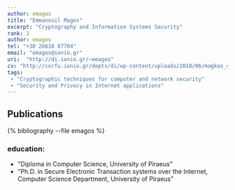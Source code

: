 ```yaml
---
author: emagos
title: "Emmanouil Magos"
excerpt: "Cryptography and Information Systems Security"
rank: 2
author: emagos
tel: "+30 26610 87704"
email: "emagos@ionio.gr"
uri:  "http://di.ionio.gr/~emagos"
cv: "http://corfu.ionio.gr/depts/di/wp-content/uploads/2010/06/magkos_cv_gr_2014.pdf"
tags:
 - "Cryptographic techniques for computer and network security"
 - "Security and Privacy in Internet applications"
---
```



## Publications

{% bibliography --file emagos %}


### education:
  - "Diploma in Computer Science, University of Piraeus"
  - "Ph.D. in Secure Electronic Transaction systems over the Internet, Computer Science Department, University of Piraeus"
